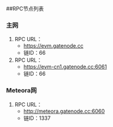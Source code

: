 ##RPC节点列表

### 主网

1. RPC URL：
	* https://evm.gatenode.cc
	* 链ID：66
2. RPC URL：
	* https://evm-cn1.gatenode.cc:6061
	* 链ID：66

### Meteora网

1. RPC URL：
	* http://meteora.gatenode.cc:6060
	* 链ID：1337




